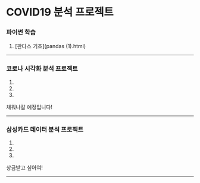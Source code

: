 # **COVID19 분석 프로젝트**



### 파이썬 학습   
1. [판다스 기초](pandas (1).html)
* * *

### 코로나 시각화 분석 프로젝트   
1.
2.
3.
채워나갈 예정입니다!
* * *

### 삼성카드 데이터 분석 프로젝트
1.
2.
3.
상금받고 싶어여!
* * *

